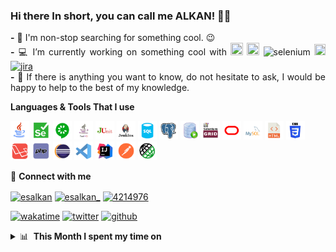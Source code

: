 ### Hi there In short, you can call me ALKAN! 👋😉
   <p align="justify">
   <strong>-</strong> 🔭 I'm non-stop searching for something cool. 😉 <br />
   <strong>-</strong> 💻 I’m currently working on something cool with <img src="https://cdn.jsdelivr.net/gh/devicons/devicon/icons/java/java-original-wordmark.svg" width="20" height="20"/> <img src="https://cdn.jsdelivr.net/gh/devicons/devicon/icons/python/python-original-wordmark.svg" width="20" height="20"/> <img src="https://raw.githubusercontent.com/detain/svg-logos/780f25886640cef088af994181646db2f6b1a3f8/svg/selenium-logo.svg" alt="selenium" width="18" height="18"/> <img src="https://cdn.jsdelivr.net/gh/devicons/devicon/icons/laravel/laravel-plain-wordmark.svg" width="18" height="18"/> <a href="https://www.atlassian.com" target="_blank"> <img src="https://wac-cdn-2.atlassian.com/image/upload/f_auto,q_auto/dam/jcr:e0cedee5-a180-40ad-b7c3-a66d6e60f483/jira-app-adg3.svg?cdnVersion=211" alt="jira" width="20" height="20" /></a><br />
   <strong>-</strong> 💬 If there is anything you want to know, do not hesitate to ask, I would be happy to help to the best of my knowledge.<br />
   </p>


**Languages & Tools That I use**
  <br/>
  <p align="left"> 
   <img src="https://github.com/esalkan/esalkan/blob/master/assets/java-icon.png" width="30 height="30"> 
   <img src="https://github.com/esalkan/esalkan/blob/master/assets/selenium-icon.png" width="30 height="30"> 
   <img src="https://github.com/esalkan/esalkan/blob/master/assets/cucumber-icon.png" width="30 height="30"> 
   <img src="https://github.com/esalkan/esalkan/blob/master/assets/testng-icon.png" width="30 height="30"> 
   <img src="https://github.com/esalkan/esalkan/blob/master/assets/junit-icon.png" width="30 height="30"> 
   <img src="https://github.com/esalkan/esalkan/blob/master/assets/jenkins-icon.png" width="30 height="30"> 
   <img src="https://github.com/esalkan/esalkan/blob/master/assets/sql-icon.png" width="30 height="30"> 
   <img src="https://github.com/esalkan/esalkan/blob/master/assets/postgreqsl-icon.png" width="30 height="30"> 
   <img src="https://github.com/esalkan/esalkan/blob/master/assets/sqldeveloper-icon.png" width="30 height="30"> 
   <img src="https://github.com/esalkan/esalkan/blob/master/assets/selenium-grid-icon.png" width="30 height="30"> 
   <img src="https://github.com/esalkan/esalkan/blob/master/assets/oracle-icon.png" width="30 height="30"> 
   <img src="https://github.com/esalkan/esalkan/blob/master/assets/mysql-icon.png" width="30 height="30"> 
   <img src="https://github.com/esalkan/esalkan/blob/master/assets/html-icon.png" width="30 height="30"> 
   <img src="https://github.com/esalkan/esalkan/blob/master/assets/css-icon.png" width="30 height="30"> 
   <img src="https://github.com/esalkan/esalkan/blob/master/assets/laravel-icon.png" width="30 height="30"> 
   <img src="https://github.com/esalkan/esalkan/blob/master/assets/php-icon.png" width="30 height="30"> 
   <img src="https://github.com/esalkan/esalkan/blob/master/assets/eclipse-icon.png" width="30 height="30"> 
   <img src="https://github.com/esalkan/esalkan/blob/master/assets/vscode-icon.png" width="30 height="30"> 
   <img src="https://github.com/esalkan/esalkan/blob/master/assets/intellij-icon.png" width="30 height="30"> 
   <img src="https://github.com/esalkan/esalkan/blob/master/assets/postman-icon.png" width="30 height="30"> 
   <img src="https://github.com/esalkan/esalkan/blob/master/assets/restassured-icon.png" width="30 height="30"> 
</p>
🔗 <strong>Connect with me</strong>
<p align="left">
<a href="https://dev.to/esalkan" target="blank"><img align="center" src="https://cdn.jsdelivr.net/npm/simple-icons@3.0.1/icons/dev-dot-to.svg" alt="esalkan" height="30" width="40" /></a>
<a href="https://twitter.com/esalkan_" target="blank"><img align="center" src="https://raw.githubusercontent.com/rahuldkjain/github-profile-readme-generator/master/src/images/icons/Social/twitter.svg" alt="esalkan_" height="30" width="40" /></a>
<a href="https://stackoverflow.com/users/17214130/esalkan" target="blank"><img align="center" src="https://raw.githubusercontent.com/rahuldkjain/github-profile-readme-generator/master/src/images/icons/Social/stack-overflow.svg" alt="4214976" height="30" width="40" /></a>
  
[![wakatime](https://wakatime.com/badge/user/71228768-2c3b-4caf-acf5-ca89de14fc6c.svg)](https://wakatime.com/badge/user/71228768-2c3b-4caf-acf5-ca89de14fc6c.svg)
[![twitter](https://img.shields.io/twitter/follow/esalkan_?label=followers&logo=twitter&color=%23007ec6&style=plastic)](https://twitter.com/esalkan_)
[![github](https://img.shields.io/github/followers/esalkan?logo=github&style=plastic)](https://github.com/esalkan?tab=followers)

<details>  
   <summary>📊 &nbsp;<strong>This Month I spent my time on</strong> </summary>
   <p align="left">
      <img src="https://wakatime.com/share/@esalkan/3be1d35f-b765-4db4-a9e3-bd0f2cd50203.svg" width="auto">
   </p>
</details>
